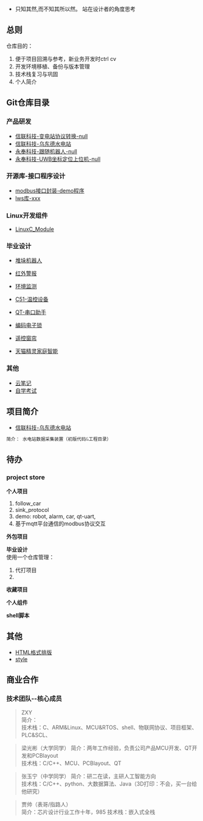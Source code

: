 - 只知其然,而不知其所以然。 站在设计者的角度思考

## 总则 
仓库目的：
1. 便于项目回溯与参考，新业务开发时ctrl cv
2. 开发环境移植、备份与版本管理
3. 技术栈复习与巩固
4. 个人简介

## Git仓库目录
### 产品研发
- [信联科技-变电站协议转换-null]()
- [信联科技-乌东德水电站](https://github.com/useryu1015/wdd_proc)
- [永奉科技-跟随机器人-null]()
- [永奉科技-UWB坐标定位上位机-null]()


### 开源库-接口程序设计
- [modbus接口封装-demo程序]()
- [lws库-xxx](https://github.com/useryu1015/libwebsockets-example-tx-rx)

### Linux开发组件
- [LinuxC_Module](https://github.com/useryu1015/module_C)

### 毕业设计
- [堆垛机器人](https://github.com/useryu1015/...)
- [红外警报]()
- [环境监测]()
- [C51-温控设备]()
- [QT-串口助手]()

- [编码电子锁]()
- [遥控窗帘]()
- [天猫精灵家庭智能]()

### 其他
- [云笔记](https://github.com/useryu1015/cloud_note)
- [自学考试](https://github.com/useryu1015/XKD)


## 项目简介
- [信联科技-乌东德水电站](https://github.com/useryu1015/wdd_proc)	
``` c
简介： 水电站数据采集装置（初版代码&工程目录）
```	


## 待办
### project store
**个人项目**
1. follow_car
2. sink_protocol
3. demo: robot, alarm, car, qt-uart, 
4. 基于mqtt平台通信的modbus协议交互

**外包项目**

**毕业设计**    
使用一个仓库管理：  
1. 代打项目
2. 

**收藏项目** 

**个人组件** 

**shell脚本** 

## 其他
- [HTML格式排版](https://github.com/TitanRGB/TitanRGB/blob/main/README.md?plain=1)
- [style](./image/%E6%8E%92%E7%89%88%E8%AE%BE%E8%AE%A1.png)

## 商业合作
### 技术团队--核心成员
> ZXY	
> 简介：	
> 技术栈：C、ARM&Linux、MCU&RTOS、shell、物联网协议、项目框架、PLC&SCL、	

> 梁光彬（大学同学）	
> 简介：两年工作经验，负责公司产品MCU开发、QT开发和PCBlayout	
> 技术栈：C/C++、MCU、PCBlayout、QT	

> 张玉宁（中学同学）	
> 简介：研二在读，主研人工智能方向	
> 技术栈：C/C++、python、大数据算法、Java（3D打印：不会，买一台给他研究）	

> 贾帅（表哥/指路人）	
> 简介：芯片设计行业工作十年，985	
> 技术栈：嵌入式全栈	

<!---
useryu1015/useryu1015 is a ✨ special ✨ repository because its `README.md` (this file) appears on your GitHub profile.
You can click the Preview link to take a look at your changes.
--->



